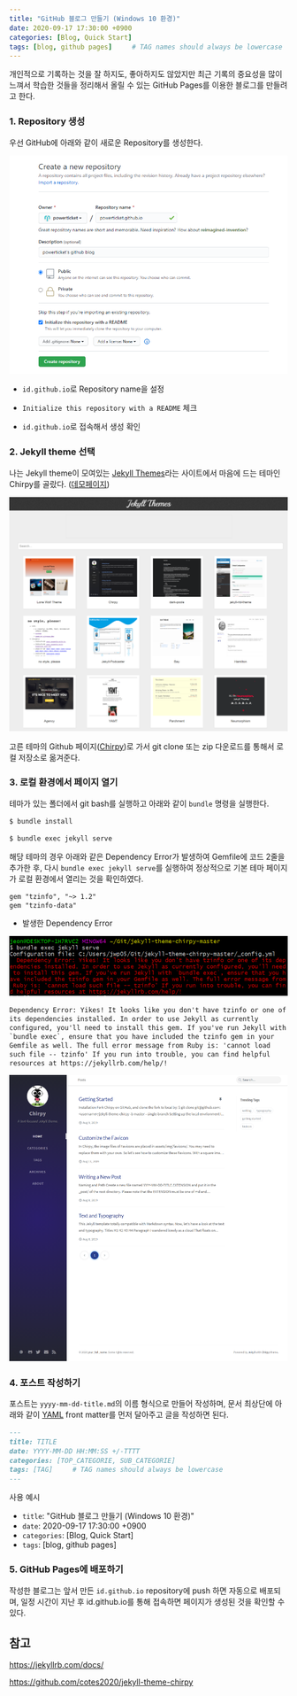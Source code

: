 ```yaml
---
title: "GitHub 블로그 만들기 (Windows 10 환경)"
date: 2020-09-17 17:30:00 +0900
categories: [Blog, Quick Start]
tags: [blog, github pages]     # TAG names should always be lowercase
---
```




개인적으로 기록하는 것을 잘 하지도, 좋아하지도 않았지만 최근 기록의 중요성을 많이 느껴서 학습한 것들을 정리해서 올릴 수 있는 GitHub Pages를 이용한 블로그를 만들려고 한다.



### 1. Repository 생성

우선 GitHub에 아래와 같이 새로운 Repository를 생성한다.

![](2020-07-21-github-blog.assets/image-20200721100349175.png)

- `id.github.io`로 Repository name을 설정

- `Initialize this repository with a README` 체크
- `id.github.io`로 접속해서 생성 확인



### 2. Jekyll theme 선택

나는 Jekyll theme이 모여있는 [Jekyll Themes](http://jekyllthemes.org/)라는 사이트에서 마음에 드는 테마인 Chirpy를 골랐다. ([데모페이지](https://chirpy.cotes.info/))

![image-20200917170358694](2020-07-21-github-blog.assets/image-20200917170358694.png)



고른 테마의 Github 페이지([Chirpy](https://github.com/cotes2020/jekyll-theme-chirpy/))로 가서 git clone 또는 zip 다운로드를 통해서 로컬 저장소로 옮겨준다.



### 3. 로컬 환경에서 페이지 열기

테마가 있는 폴더에서 git bash를 실행하고 아래와 같이 `bundle` 명령을 실행한다.

```bash
$ bundle install
```

```bash
$ bundle exec jekyll serve
```



해당 테마의 경우 아래와 같은 Dependency Error가  발생하여 Gemfile에 코드 2줄을 추가한 후, 다시 `bundle exec jekyll serve`를 실행하여 정상적으로 기본 테마 페이지가 로컬 환경에서 열리는 것을 확인하였다.

```
gem "tzinfo", "~> 1.2"
gem "tzinfo-data"
```



- 발생한 Dependency Error

![image-20200917171600768](2020-07-21-github-blog.assets/image-20200917171600768.png)

```
Dependency Error: Yikes! It looks like you don't have tzinfo or one of its dependencies installed. In order to use Jekyll as currently configured, you'll need to install this gem. If you've run Jekyll with `bundle exec`, ensure that you have included the tzinfo gem in your Gemfile as well. The full error message from Ruby is: 'cannot load such file -- tzinfo' If you run into trouble, you can find helpful resources at https://jekyllrb.com/help/!
```



![image-20200917172124415](2020-07-21-github-blog.assets/image-20200917172124415.png)



### 4. 포스트 작성하기

포스트는 `yyyy-mm-dd-title.md`의 이름 형식으로 만들어 작성하며, 문서 최상단에 아래와 같이 [YAML](https://yaml.org/) front matter를 먼저 달아주고 글을 작성하면 된다.

````markdown
---
title: TITLE
date: YYYY-MM-DD HH:MM:SS +/-TTTT
categories: [TOP_CATEGORIE, SUB_CATEGORIE]
tags: [TAG]     # TAG names should always be lowercase
---
````



사용 예시

- `title`: "GitHub 블로그 만들기 (Windows 10 환경)"
- `date`: 2020-09-17 17:30:00 +0900
- `categories`: [Blog, Quick Start]
- `tags`: [blog, github pages]



### 5. GitHub Pages에 배포하기

작성한 블로그는 앞서 만든 `id.github.io` repository에 push 하면 자동으로 배포되며, 일정 시간이 지난 후 id.github.io를 통해 접속하면 페이지가 생성된 것을 확인할 수 있다.



## 참고

https://jekyllrb.com/docs/

https://github.com/cotes2020/jekyll-theme-chirpy